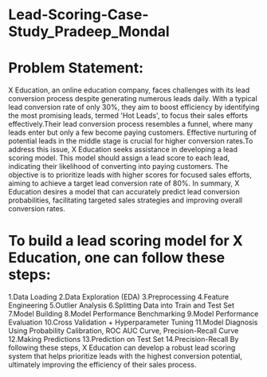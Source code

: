 # Lead-Scoring-Case-Study_Pradeep_Mondal
# Problem Statement:

X Education, an online education company, faces challenges with its lead conversion process despite generating numerous leads daily. With a typical lead conversion rate of only 30%, they aim to boost efficiency by identifying the most promising leads, termed 'Hot Leads', to focus their sales efforts effectively.Their lead conversion process resembles a funnel, where many leads enter but only a few become paying customers. Effective nurturing of potential leads in the middle stage is crucial for higher conversion rates.To address this issue, X Education seeks assistance in developing a lead scoring model. This model should assign a lead score to each lead, indicating their likelihood of converting into paying customers. The objective is to prioritize leads with higher scores for focused sales efforts, aiming to achieve a target lead conversion rate of 80%.
In summary, X Education desires a model that can accurately predict lead conversion probabilities, facilitating targeted sales strategies and improving overall conversion rates.

# To build a lead scoring model for X Education, one can follow these steps:
1.Data Loading
2.Data Exploration (EDA)
3.Preprocessing
4.Feature Engineering
5.Outlier Analysis
6.Splitting Data into Train and Test Set
7.Model Building
8.Model Performance Benchmarking
9.Model Performance Evaluation
10.Cross Validation + Hyperparameter Tuning
11.Model Diagnosis Using Probability Calibration, ROC AUC Curve, Precision-Recall Curve
12.Making Predictions
13.Prediction on Test Set
14.Precision-Recall
By following these steps, X Education can develop a robust lead scoring system that helps prioritize leads with the highest conversion potential, ultimately improving the efficiency of their sales process.
